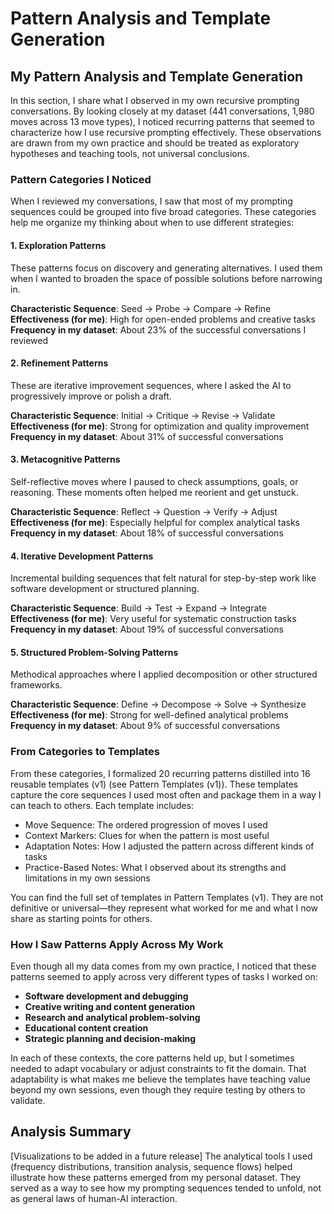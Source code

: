 # Pattern Analysis and Template Generation

## My Pattern Analysis and Template Generation

In this section, I share what I observed in my own recursive prompting conversations. By looking closely at my dataset (441 conversations, 1,980 moves across 13 move types), I noticed recurring patterns that seemed to characterize how I use recursive prompting effectively. These observations are drawn from my own practice and should be treated as exploratory hypotheses and teaching tools, not universal conclusions.

### Pattern Categories I Noticed

When I reviewed my conversations, I saw that most of my prompting sequences could be grouped into five broad categories. These categories help me organize my thinking about when to use different strategies:

#### 1. Exploration Patterns
These patterns focus on discovery and generating alternatives. I used them when I wanted to broaden the space of possible solutions before narrowing in.

**Characteristic Sequence**: Seed → Probe → Compare → Refine  
**Effectiveness (for me)**: High for open-ended problems and creative tasks  
**Frequency in my dataset**: About 23% of the successful conversations I reviewed

#### 2. Refinement Patterns
These are iterative improvement sequences, where I asked the AI to progressively improve or polish a draft.

**Characteristic Sequence**: Initial → Critique → Revise → Validate  
**Effectiveness (for me)**: Strong for optimization and quality improvement  
**Frequency in my dataset**: About 31% of successful conversations

#### 3. Metacognitive Patterns
Self-reflective moves where I paused to check assumptions, goals, or reasoning. These moments often helped me reorient and get unstuck.

**Characteristic Sequence**: Reflect → Question → Verify → Adjust  
**Effectiveness (for me)**: Especially helpful for complex analytical tasks  
**Frequency in my dataset**: About 18% of successful conversations

#### 4. Iterative Development Patterns
Incremental building sequences that felt natural for step-by-step work like software development or structured planning.

**Characteristic Sequence**: Build → Test → Expand → Integrate  
**Effectiveness (for me)**: Very useful for systematic construction tasks  
**Frequency in my dataset**: About 19% of successful conversations

#### 5. Structured Problem-Solving Patterns
Methodical approaches where I applied decomposition or other structured frameworks.

**Characteristic Sequence**: Define → Decompose → Solve → Synthesize  
**Effectiveness (for me)**: Strong for well-defined analytical problems  
**Frequency in my dataset**: About 9% of successful conversations

### From Categories to Templates

From these categories, I formalized 20 recurring patterns distilled into 16 reusable templates (v1) (see Pattern Templates (v1)). These templates capture the core sequences I used most often and package them in a way I can teach to others. Each template includes:

- Move Sequence: The ordered progression of moves I used  
- Context Markers: Clues for when the pattern is most useful  
- Adaptation Notes: How I adjusted the pattern across different kinds of tasks  
- Practice-Based Notes: What I observed about its strengths and limitations in my own sessions  

You can find the full set of templates in Pattern Templates (v1). They are not definitive or universal—they represent what worked for me and what I now share as starting points for others.

### How I Saw Patterns Apply Across My Work

Even though all my data comes from my own practice, I noticed that these patterns seemed to apply across very different types of tasks I worked on:

- **Software development and debugging**  
- **Creative writing and content generation**  
- **Research and analytical problem-solving**  
- **Educational content creation**  
- **Strategic planning and decision-making**  

In each of these contexts, the core patterns held up, but I sometimes needed to adapt vocabulary or adjust constraints to fit the domain. That adaptability is what makes me believe the templates have teaching value beyond my own sessions, even though they require testing by others to validate.

## Analysis Summary

[Visualizations to be added in a future release] The analytical tools I used (frequency distributions, transition analysis, sequence flows) helped illustrate how these patterns emerged from my personal dataset. They served as a way to see how my prompting sequences tended to unfold, not as general laws of human-AI interaction.
